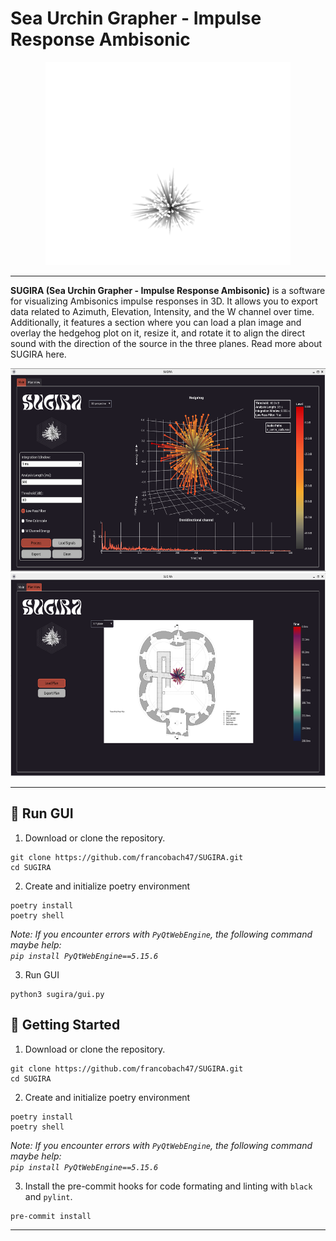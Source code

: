 # Sea Urchin Grapher - Impulse Response Ambisonic

<div align="center">
    <img src="docs/images/sugira_full_logo.png" alt="Logo" height="325"/>
</div>


---

<b>SUGIRA (Sea Urchin Grapher - Impulse Response Ambisonic)</b> is a software for visualizing Ambisonics impulse responses in 3D. It allows you to export data related to Azimuth, Elevation, Intensity, and the W channel over time. Additionally, it features a section where you can load a plan image and overlay the hedgehog plot on it, resize it, and rotate it to align the direct sound with the direction of the source in the three planes.
Read more about SUGIRA here.

<div align="center">
    <img src="docs/images/GUI1_Main.png" alt="Logo" height="325"/>
</div>

<div align="center">
    <img src="docs/images/GUI2_PLAN.png" alt="Logo" height="325"/>
</div>

 ---

 ## 🚀 Run GUI


1. Download or clone the repository.
 ```
 git clone https://github.com/francobach47/SUGIRA.git
cd SUGIRA
 ```

2. Create and initialize poetry environment

```
poetry install
poetry shell
```

*Note: If you encounter errors with `PyQtWebEngine`, the following command maybe help: <br>```pip install PyQtWebEngine==5.15.6```*


3. Run GUI

```
python3 sugira/gui.py
```

 ## 🌱 Getting Started


1. Download or clone the repository.
 ```
 git clone https://github.com/francobach47/SUGIRA.git
cd SUGIRA
 ```

2. Create and initialize poetry environment

```
poetry install
poetry shell
```

*Note: If you encounter errors with `PyQtWebEngine`, the following command maybe help: <br>```pip install PyQtWebEngine==5.15.6```*

3. Install the pre-commit hooks for code formating and linting with `black` and `pylint`.

```
pre-commit install
```

<hr>